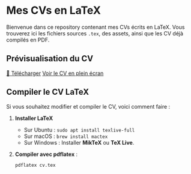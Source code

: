 # Mes CVs en LaTeX

Bienvenue dans ce repository contenant mes CVs écrits en LaTeX. Vous trouverez ici les fichiers sources `.tex`, des assets, ainsi que les CV déjà compilés en PDF.

## Prévisualisation du CV

[📄 Télécharger](https://github.com/Moussa-Kalla/Mes-CVs/blob/main/Mon_CV.pdf)
[Voir le CV en plein écran](https://github.com/Moussa-Kalla/Mes-CVs/blob/main/Mon_CV.png?raw=true)






## Compiler le CV LaTeX

Si vous souhaitez modifier et compiler le CV, voici comment faire :

1. **Installer LaTeX**  
   - Sur Ubuntu : `sudo apt install texlive-full`
   - Sur macOS : `brew install mactex`
   - Sur Windows : Installer **MikTeX** ou **TeX Live**.

2. **Compiler avec pdflatex** :
   ```bash
   pdflatex cv.tex